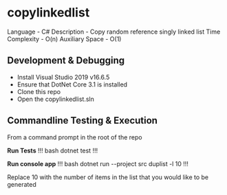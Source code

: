 # copylinkedlist

Language - C#
Description - Copy random reference singly linked list
Time Complexity - O(n)
Auxiliary Space - O(1)

## Development & Debugging

* Install Visual Studio 2019 v16.6.5
* Ensure that DotNet Core 3.1 is installed
* Clone this repo
* Open the copylinkedlist.sln

## Commandline Testing & Execution

From a command prompt in the root of the repo

**Run Tests**
!!! bash
dotnet test
!!!

**Run console app**
!!! bash
dotnet run --project src duplist -l 10
!!!

Replace 10 with the number of items in the list that you would like to be generated
